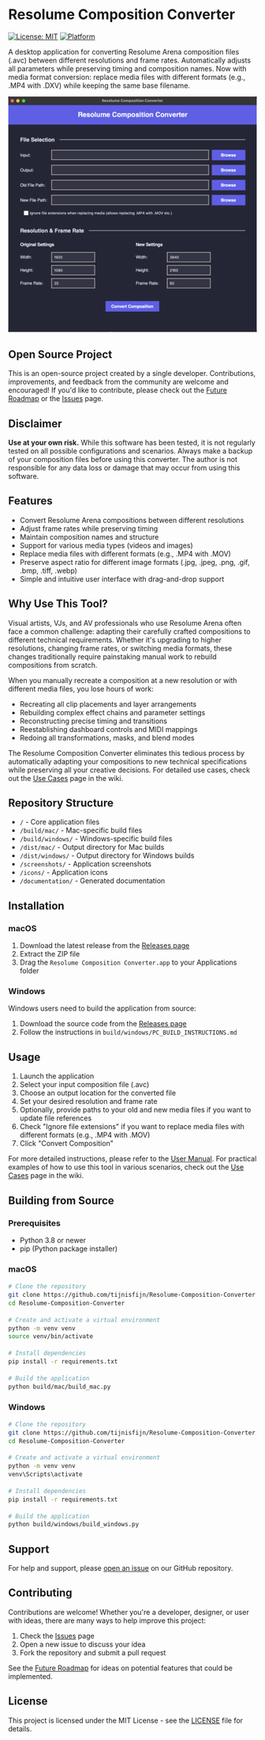 # Resolume Composition Converter
[![License: MIT](https://img.shields.io/badge/License-MIT-blue.svg)](https://opensource.org/licenses/MIT)
[![Platform](https://img.shields.io/badge/platform-macOS|Windows-lightgrey.svg)](https://www.apple.com/macos)

A desktop application for converting Resolume Arena composition files (.avc) between different resolutions and frame rates. Automatically adjusts all parameters while preserving timing and composition names. Now with media format conversion: replace media files with different formats (e.g., .MP4 with .DXV) while keeping the same base filename.

![Resolume Composition Converter](screenshots/app_screenshot.png)

## Open Source Project

This is an open-source project created by a single developer. Contributions, improvements, and feedback from the community are welcome and encouraged! If you'd like to contribute, please check out the [Future Roadmap](https://github.com/tijnisfijn/Resolume-Composition-Converter/wiki/Future-Roadmap) or the [Issues](https://github.com/tijnisfijn/Resolume-Composition-Converter/issues) page.

## Disclaimer

**Use at your own risk.** While this software has been tested, it is not regularly tested on all possible configurations and scenarios. Always make a backup of your composition files before using this converter. The author is not responsible for any data loss or damage that may occur from using this software.

## Features

- Convert Resolume Arena compositions between different resolutions
- Adjust frame rates while preserving timing
- Maintain composition names and structure
- Support for various media types (videos and images)
- Replace media files with different formats (e.g., .MP4 with .MOV)
- Preserve aspect ratio for different image formats (.jpg, .jpeg, .png, .gif, .bmp, .tiff, .webp)
- Simple and intuitive user interface with drag-and-drop support

## Why Use This Tool?

Visual artists, VJs, and AV professionals who use Resolume Arena often face a common challenge: adapting their carefully crafted compositions to different technical requirements. Whether it's upgrading to higher resolutions, changing frame rates, or switching media formats, these changes traditionally require painstaking manual work to rebuild compositions from scratch.

When you manually recreate a composition at a new resolution or with different media files, you lose hours of work:
- Recreating all clip placements and layer arrangements
- Rebuilding complex effect chains and parameter settings
- Reconstructing precise timing and transitions
- Reestablishing dashboard controls and MIDI mappings
- Redoing all transformations, masks, and blend modes

The Resolume Composition Converter eliminates this tedious process by automatically adapting your compositions to new technical specifications while preserving all your creative decisions. For detailed use cases, check out the [Use Cases](https://github.com/tijnisfijn/Resolume-Composition-Converter/wiki/Use-Cases) page in the wiki.

## Repository Structure

- `/` - Core application files
- `/build/mac/` - Mac-specific build files
- `/build/windows/` - Windows-specific build files
- `/dist/mac/` - Output directory for Mac builds
- `/dist/windows/` - Output directory for Windows builds
- `/screenshots/` - Application screenshots
- `/icons/` - Application icons
- `/documentation/` - Generated documentation

## Installation

### macOS

1. Download the latest release from the [Releases page](https://github.com/tijnisfijn/Resolume-Composition-Converter/releases)
2. Extract the ZIP file
3. Drag the `Resolume Composition Converter.app` to your Applications folder
### Windows

Windows users need to build the application from source:

1. Download the source code from the [Releases page](https://github.com/tijnisfijn/Resolume-Composition-Converter/releases)
2. Follow the instructions in `build/windows/PC_BUILD_INSTRUCTIONS.md`

## Usage

1. Launch the application
2. Select your input composition file (.avc)
3. Choose an output location for the converted file
4. Set your desired resolution and frame rate
5. Optionally, provide paths to your old and new media files if you want to update file references
6. Check "Ignore file extensions" if you want to replace media files with different formats (e.g., .MP4 with .MOV)
7. Click "Convert Composition"

For more detailed instructions, please refer to the [User Manual](MANUAL.md). For practical examples of how to use this tool in various scenarios, check out the [Use Cases](https://github.com/tijnisfijn/Resolume-Composition-Converter/wiki/Use-Cases) page in the wiki.

## Building from Source

### Prerequisites

- Python 3.8 or newer
- pip (Python package installer)

### macOS

```bash
# Clone the repository
git clone https://github.com/tijnisfijn/Resolume-Composition-Converter.git
cd Resolume-Composition-Converter

# Create and activate a virtual environment
python -m venv venv
source venv/bin/activate

# Install dependencies
pip install -r requirements.txt

# Build the application
python build/mac/build_mac.py
```

### Windows

```bash
# Clone the repository
git clone https://github.com/tijnisfijn/Resolume-Composition-Converter.git
cd Resolume-Composition-Converter

# Create and activate a virtual environment
python -m venv venv
venv\Scripts\activate

# Install dependencies
pip install -r requirements.txt

# Build the application
python build/windows/build_windows.py
```

## Support

For help and support, please [open an issue](https://github.com/tijnisfijn/Resolume-Composition-Converter/issues) on our GitHub repository.

## Contributing

Contributions are welcome! Whether you're a developer, designer, or user with ideas, there are many ways to help improve this project:

1. Check the [Issues](https://github.com/tijnisfijn/Resolume-Composition-Converter/issues) page
2. Open a new issue to discuss your idea
3. Fork the repository and submit a pull request

See the [Future Roadmap](https://github.com/tijnisfijn/Resolume-Composition-Converter/wiki/Future-Roadmap) for ideas on potential features that could be implemented.

## License

This project is licensed under the MIT License - see the [LICENSE](LICENSE) file for details.